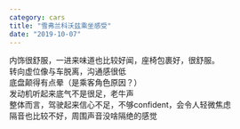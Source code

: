 ```yaml
---
category: cars
title: "雪弗兰科沃兹乘坐感受"
date: "2019-10-07"
---
```


内饰很舒服，一进来味道也比较好闻，座椅包裹好，很舒服。  
转向虚位像与车脱离，沟通感很低  
底盘颠得有点晕（是乘客角色原因？）  
发动机听起来底气不是很足，老牛声  
整体而言，驾驶起来信心不足，不够confident，会令人轻微焦虑  
隔音也比较不好，周围声音没啥隔绝的感觉
